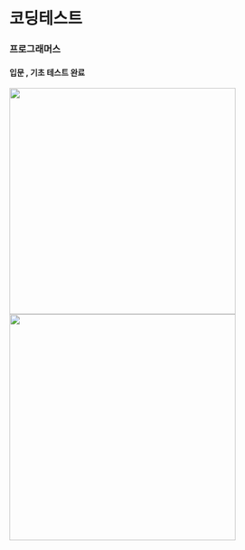 # 코딩테스트

### 프로그래머스 
#### 입문 , 기초 테스트 완료
<div > 
<img src="https://github.com/gitjoyoung/coding_test/assets/126527025/c52c5f72-1dec-4371-b7a2-cb62231a0a27" width="400" />
<img src="https://velog.velcdn.com/images/joyoung/post/d0771bc3-6db5-4f5f-bf9a-dab61a38f774/image.png" width="400" />
</div>
